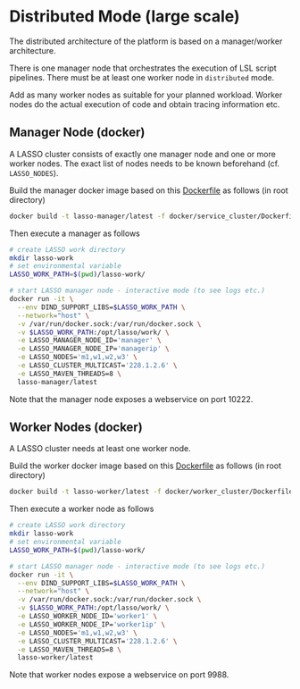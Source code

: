 # Distributed Mode (large scale)

The distributed architecture of the platform is based on a manager/worker architecture.

There is one manager node that orchestrates the execution of LSL script pipelines. There must be at least one worker node in `distributed` mode.

Add as many worker nodes as suitable for your planned workload. Worker nodes do the actual execution of code and obtain tracing information etc.

## Manager Node (docker)

A LASSO cluster consists of exactly one manager node and one or more worker nodes. The exact list of nodes needs to be known beforehand (cf. `LASSO_NODES`).

Build the manager docker image based on this [Dockerfile](..%2Fdocker%2Fservice_cluster%2FDockerfile) as follows (in root directory)

```bash
docker build -t lasso-manager/latest -f docker/service_cluster/Dockerfile .
```

Then execute a manager as follows

```bash
# create LASSO work directory
mkdir lasso-work
# set environmental variable
LASSO_WORK_PATH=$(pwd)/lasso-work/

# start LASSO manager node - interactive mode (to see logs etc.)
docker run -it \
  --env DIND_SUPPORT_LIBS=$LASSO_WORK_PATH \
  --network="host" \
  -v /var/run/docker.sock:/var/run/docker.sock \
  -v $LASSO_WORK_PATH:/opt/lasso/work/ \
  -e LASSO_MANAGER_NODE_ID='manager' \
  -e LASSO_MANAGER_NODE_IP='managerip' \
  -e LASSO_NODES='m1,w1,w2,w3' \
  -e LASSO_CLUSTER_MULTICAST='228.1.2.6' \
  -e LASSO_MAVEN_THREADS=8 \
  lasso-manager/latest
```

Note that the manager node exposes a webservice on port 10222.

## Worker Nodes (docker)

A LASSO cluster needs at least one worker node.

Build the worker docker image based on this [Dockerfile](..%2Fdocker%2Fworker_cluster%2FDockerfile) as follows (in root directory)

```bash
docker build -t lasso-worker/latest -f docker/worker_cluster/Dockerfile .
```

Then execute a worker node as follows

```bash
# create LASSO work directory
mkdir lasso-work
# set environmental variable
LASSO_WORK_PATH=$(pwd)/lasso-work/

# start LASSO manager node - interactive mode (to see logs etc.)
docker run -it \
  --env DIND_SUPPORT_LIBS=$LASSO_WORK_PATH \
  --network="host" \
  -v /var/run/docker.sock:/var/run/docker.sock \
  -v $LASSO_WORK_PATH:/opt/lasso/work/ \
  -e LASSO_WORKER_NODE_ID='worker1' \
  -e LASSO_WORKER_NODE_IP='worker1ip' \
  -e LASSO_NODES='m1,w1,w2,w3' \
  -e LASSO_CLUSTER_MULTICAST='228.1.2.6' \
  -e LASSO_MAVEN_THREADS=8 \
  lasso-worker/latest
```

Note that worker nodes expose a webservice on port 9988.
